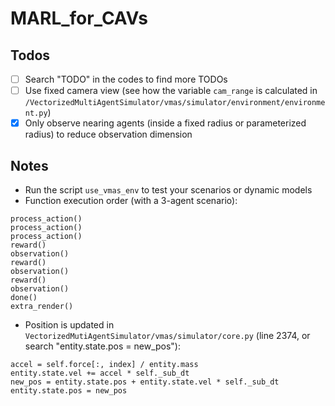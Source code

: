 # MARL_for_CAVs

## Todos
- [ ] Search "TODO" in the codes to find more TODOs
- [ ] Use fixed camera view (see how the variable `cam_range` is calculated in `/VectorizedMultiAgentSimulator/vmas/simulator/environment/environment.py`)
- [x] Only observe nearing agents (inside a fixed radius or parameterized radius) to reduce observation dimension

## Notes
- Run the script `use_vmas_env` to test your scenarios or dynamic models
- Function execution order (with a 3-agent scenario):
```
process_action()
process_action()
process_action()
reward()
observation()
reward()
observation()
reward()
observation()
done()
extra_render()
```
- Position is updated in `VectorizedMutiAgentSimulator/vmas/simulator/core.py` (line 2374, or search "entity.state.pos = new_pos"):
```
accel = self.force[:, index] / entity.mass
entity.state.vel += accel * self._sub_dt
new_pos = entity.state.pos + entity.state.vel * self._sub_dt
entity.state.pos = new_pos
```
